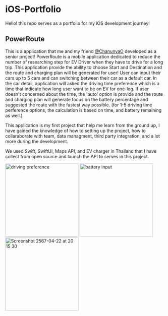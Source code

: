 
# iOS-Portfolio
Hello! this repo serves as a portfoilo for my iOS development journey!

## PowerRoute

This is a application that me and my friend [@ChanunyaO](https://github.com/ChanunyaO) developed as a senior project!
PowerRoute is a mobile application dedicated to reduce the number of researching step for EV Driver when they have to drive for a long trip.
This application provide the ability to choose Start and Destination and the route and charging plan will be generated for user!
User can input their cars up to 5 cars and can switching between their car as a default car. In the car detail, application will asked the driving time preference which is a time that indicate how long user want to be on EV for one-leg. If user doesn't concerned about the time, the 'auto' option is provide and the route and charging plan will generate focus on the battery percentage and suggested the route with the fastest way possible. (for 1-5 driving time perference options, the calculation is based on time, and battery remaining as well.)

This application is my first project that help me learn from the ground up, I have gained the knowledge of how to setting up the project, how to collaraborate with team, data managment, third party integration, and a lot more during the development.

We used Swift, SwiftUI, Maps API, and EV charger in Thailand that I have collect from open source and launch the API to serves in this project.

<img width="232" alt="driving preference" src="https://github.com/jaybjackie/iOS-Portfolio/assets/88821578/ef05989a-a753-4695-bc58-54672d2bb777">

<img width="232" alt="battery input" src="https://github.com/jaybjackie/iOS-Portfolio/assets/88821578/a242ec21-81a1-48f7-8355-833c7a953ce7">

<img width="232" alt="Screenshot 2567-04-22 at 20 15 30" src="https://github.com/jaybjackie/iOS-Portfolio/assets/88821578/5d901ad6-1a29-4300-807a-ef200e68ea68">
